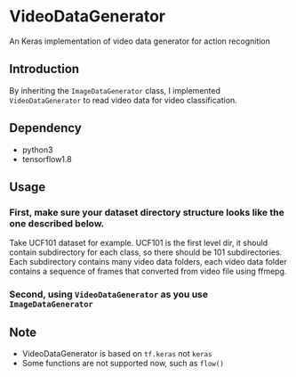 # VideoDataGenerator
An Keras implementation of video data generator for action recognition

## Introduction
By inheriting the `ImageDataGenerator` class, I implemented `VideoDataGenerator` to read video data for video classification.

## Dependency

- python3
- tensorflow1.8

## Usage

### First, make sure your dataset directory structure looks like the one described below.
Take UCF101 dataset for example. UCF101 is the first level dir, it should contain subdirectory for each class, so there should be 101 subdirectories. Each subdirectory contains many video data folders, each video data folder contains a sequence of frames that converted from video file using ffmepg.

### Second, using `VideoDataGenerator` as you use `ImageDataGenerator`

## Note

- VideoDataGenerator is based on `tf.keras` not `keras`
- Some functions are not supported now, such as `flow()`